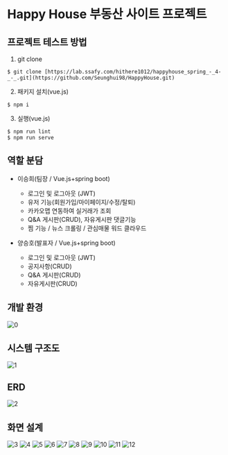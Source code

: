 # Happy House 부동산 사이트 프로젝트

## 프로젝트 테스트 방법
1. git clone
```
$ git clone [https://lab.ssafy.com/hithere1012/happyhouse_spring_-_4-_-_.git](https://github.com/Seunghui98/HappyHouse.git)
```
2. 패키지 설치(vue.js)
```
$ npm i
```
3. 실행(vue.js)
```
$ npm run lint
$ npm run serve
```

## 역할 분담
- 이승희(팀장 / Vue.js+spring boot)
    - 로그인 및 로그아웃 (JWT)
    - 유저 기능(회원가입/마이페이지/수정/탈퇴)
    - 카카오맵 연동하여 실거래가 조회
    - Q&A 게시판(CRUD), 자유게시판 댓글기능
    - 찜 기능 / 뉴스 크롤링 / 관심매물 워드 클라우드


- 양승호(발표자 / Vue.js+spring boot)
    - 로그인 및 로그아웃 (JWT)
    - 공지사항(CRUD)
    - Q&A 게시판(CRUD)
    - 자유게시판(CRUD)


## 개발 환경
![0](img/0.png)


## 시스템 구조도
![1](img/1.png)


## ERD
![2](img/2.png)


## 화면 설계


![3](img/3.png)
![4](img/4.png)
![5](img/5.png)
![6](img/6.png)
![7](img/7.png)
![8](img/8.png)
![9](img/9.png)
![10](img/10.png)
![11](img/11.png)
![12](img/12.png)
